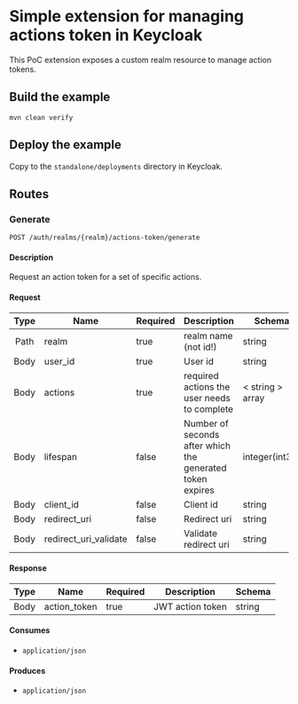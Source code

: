 # Simple extension for managing actions token in Keycloak

This PoC extension exposes a custom realm resource to manage action tokens.

## Build the example
```
mvn clean verify
```

## Deploy the example
Copy to the `standalone/deployments` directory in Keycloak.

## Routes

### Generate
```
POST /auth/realms/{realm}/actions-token/generate
```

#### Description
Request an action token for a set of specific actions.

#### Request
| Type | Name | Required | Description | Schema |
| :----: | --- | --- | --- | --- |
| Path | realm | true | realm name (not id!) | string |
| Body | user_id | true | User id | string |
| Body | actions | true | required actions the user needs to complete | < string > array |
| Body | lifespan | false | Number of seconds after which the generated token expires | integer(int32) |
| Body | client_id | false | Client id | string |
| Body | redirect_uri | false | Redirect uri | string |
| Body | redirect_uri_validate | false | Validate redirect uri | string |
#### Response
| Type | Name | Required | Description | Schema |
| :----: | --- | --- | --- | --- |
| Body | action_token | true | JWT action token | string |
#### Consumes
- `application/json`
#### Produces
- `application/json`
